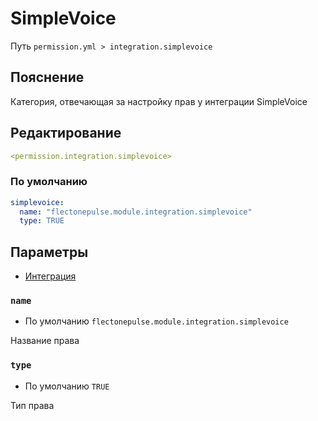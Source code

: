 # SimpleVoice
Путь `permission.yml > integration.simplevoice`

## Пояснение
Категория, отвечающая за настройку прав у интеграции SimpleVoice

## Редактирование
```yaml
<permission.integration.simplevoice>
```

### По умолчанию
```yaml
simplevoice:
  name: "flectonepulse.module.integration.simplevoice"
  type: TRUE
```

## Параметры

- [Интеграция](/ru/integration/simplevoice/)

### `name`
- По умолчанию `flectonepulse.module.integration.simplevoice`

Название права

### `type`
- По умолчанию `TRUE`

Тип права

<!--@include: @/ru/parts/permission.md-->

